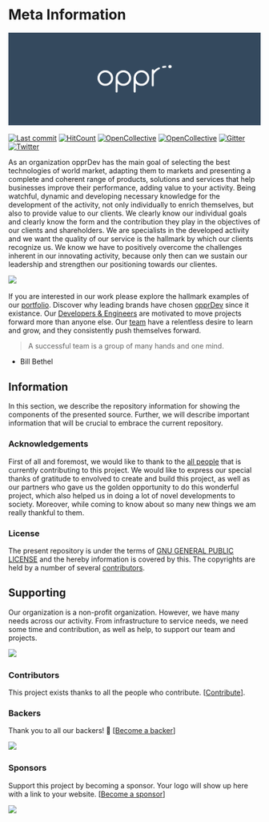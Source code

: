 # Meta Information

<img src="https://github.com/opprDev/meta/blob/master/banners/opprdev_banner_4_1_1356x500.png?raw=true">

[![Last commit](https://img.shields.io/github/last-commit/opprDev/meta?style=flat-square)](https://github.com/opprDev/meta/commits/master)
[![HitCount](http://hits.dwyl.io/opprDev/meta.svg)](http://hits.dwyl.io/opprDev/meta)
[![OpenCollective](https://opencollective.com/oppr/backers/badge.svg?style=flat-square)](#backers)
[![OpenCollective](https://opencollective.com/oppr/sponsors/badge.svg?style=flat-square)](#sponsors)
[![Gitter](https://img.shields.io/gitter/room/gitterHQ/gitter.svg?style=flat-square)](https://gitter.im/opprTeam)
[![Twitter](https://flat.badgen.net/twitter/follow/opprGroup)](https://twitter.com/opprGroup)

As an organization opprDev has the main goal of selecting the best technologies of world market, adapting them to markets and presenting a complete and coherent range of products, solutions and services that help businesses improve their performance, adding value to your activity. Being watchful, dynamic and developing necessary knowledge for the development of the activity, not only individually to enrich themselves, but also to provide value to our clients. We clearly know our individual goals and clearly know the form and the contribution they play in the objectives of our clients and shareholders. We are specialists in the developed activity and we want the quality of our service is the hallmark by which our clients recognize us. We know we have to positively overcome the challenges inherent in our innovating activity, because only then can we sustain our leadership and strengthen our positioning towards our clientes.

<a href="https://www.patreon.com/oppr" target="_blank">
<img src="https://c5.patreon.com/external/logo/become_a_patron_button@2x.png" width="160">
</a>

If you are interested in our work please explore the hallmark examples of our [portfolio](https://dev.oppr.io/#portfolio). Discover why leading brands have chosen [opprDev](https://dev.oppr.io/) since it existance. Our [Developers & Engineers](https://dev.oppr.io/#team) are motivated to move projects forward more than anyone else. Our [team](https://dev.oppr.io/#team) have a relentless desire to learn and grow, and they consistently push themselves forward.

> A successful team is a group of many hands and one mind.

- Bill Bethel

## Information

In this section, we describe the repository information for showing the components of the presented source. Further, we will describe important information that will be crucial to embrace the current repository.

### Acknowledgements

First of all and foremost, we would like to thank to the [all people](https://github.com/orgs/opprDev/people) that is currently contributing to this project. We would like to express our special thanks of gratitude to envolved to create and build this project, as well as our partners who gave us the golden opportunity to do this wonderful project, which also helped us in doing a lot of novel developments to society. Moreover, while coming to know about so many new things we am really thankful to them.

### License

The present repository is under the terms of [GNU GENERAL PUBLIC LICENSE](LICENSE) and the hereby information is covered by this. The copyrights are held by a number of several [contributors](https://github.com/orgs/opprDev/people).

## Supporting

Our organization is a non-profit organization. However, we have many needs across our activity. From infrastructure to service needs, we need some time and contribution, as well as help, to support our team and projects.

<span class="image">
  <a href="https://opencollective.com/oppr" target="_blank">
    <img src="https://opencollective.com/oppr/tiers/backer.svg" width="220">
  </a>
</span>

### Contributors

This project exists thanks to all the people who contribute. [[Contribute](CONTRIBUTING.md)].

### Backers

Thank you to all our backers! 🙏 [[Become a backer](https://opencollective.com/oppr#backer)]

<span class="image">
  <a href="https://opencollective.com/oppr#backers" target="_blank">
    <img src="https://opencollective.com/oppr/backers.svg?width=890">
  </a>
</span>

### Sponsors

Support this project by becoming a sponsor. Your logo will show up here with a link to your website. [[Become a sponsor](https://opencollective.com/oppr#sponsor)]

<span class="image">
  <a href="https://opencollective.com/oppr/sponsor/0/website" target="_blank">
    <img src="https://opencollective.com/oppr/sponsor/0/avatar.svg">
  </a>
</span>
